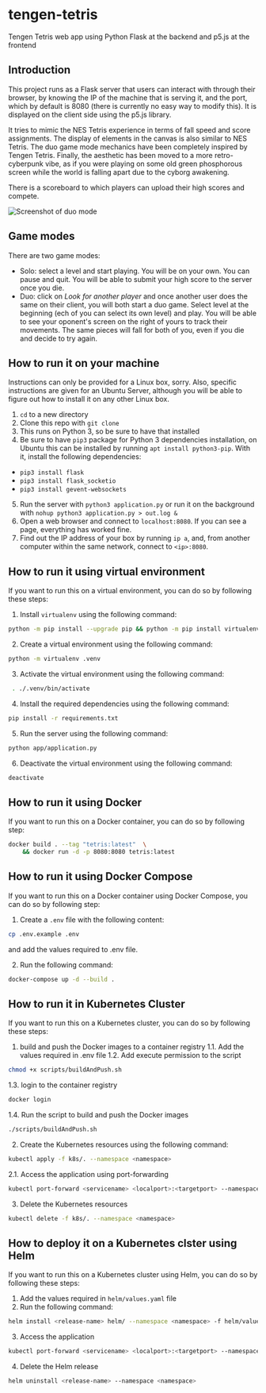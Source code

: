 # tengen-tetris
Tengen Tetris web app using Python Flask at the backend and p5.js at the frontend

## Introduction
This project runs as a Flask server that users can interact with through their browser, by knowing the IP of the machine that is serving it, and
the port, which by default is 8080 (there is currently no easy way to modify this). It is displayed on the client side using the p5.js library.

It tries to mimic the NES Tetris experience in terms of fall speed and score assignments. The display of elements in the canvas is also
similar to NES Tetris. The duo game mode mechanics have been completely inspired by Tengen Tetris. Finally, the aesthetic has been moved to a more retro-cyberpunk vibe, as if you were playing on some old green phosphorous screen
while the world is falling apart due to the cyborg awakening.

There is a scoreboard to which players can upload their high scores and compete.

![Screenshot of duo mode](https://github.com/aitorperezzz/tengen-tetris/blob/master/images/tengen_readme.png)

## Game modes
There are two game modes:
* Solo: select a level and start playing. You will be on your own. You can pause and quit.
You will be able to submit your high score to the server once you die.
* Duo: click on *Look for another player* and once another user does the same on their client, you will both start a duo game.
Select level at the beginning (ech of you can select its own level) and play. You will be able to see your oponent's screen on the right of yours to track
their movements. The same pieces will fall for both of you, even if you die and decide to try again.

## How to run it on your machine
Instructions can only be provided for a Linux box, sorry. Also, specific instructions are given for an Ubuntu Server, although you will be able to figure out
how to install it on any other Linux box.

1. `cd` to a new directory
2. Clone this repo with `git clone`
3. This runs on Python 3, so be sure to have that installed
4. Be sure to have `pip3` package for Python 3 dependencies installation, on Ubuntu this can be installed by running `apt install python3-pip`.
With it, install the following dependencies:
  * `pip3 install flask`
  * `pip3 install flask_socketio`
  * `pip3 install gevent-websockets`


5. Run the server with `python3 application.py` or run it on the background with `nohup python3 application.py > out.log &`
6. Open a web browser and connect to `localhost:8080`. If you can see a page, everything has worked fine.
7. Find out the IP address of your box by running `ip a`, and, from another computer within the same network, connect to `<ip>:8080`.

## How to run it using virtual environment
If you want to run this on a virtual environment, you can do so by following these steps:

1. Install `virtualenv` using the following command:

```bash
python -m pip install --upgrade pip && python -m pip install virtualenv
```
 
2. Create a virtual environment using the following command:

```bash
python -m virtualenv .venv
```

3. Activate the virtual environment using the following command:

```bash
 . ./.venv/bin/activate
```

4. Install the required dependencies using the following command:

```bash
pip install -r requirements.txt
```

5. Run the server using the following command:

```bash
python app/application.py
```

6. Deactivate the virtual environment using the following command:

```bash
deactivate
```

## How to run it using Docker
If you want to run this on a Docker container, you can do so by following step:

```bash
docker build . --tag "tetris:latest"  \
	&& docker run -d -p 8080:8080 tetris:latest
```

## How to run it using Docker Compose
If you want to run this on a Docker container using Docker Compose, you can do so by following step:

1. Create a `.env` file with the following content:

```bash
cp .env.example .env 
```
and add the values required to .env file.

2. Run the following command:

```bash
docker-compose up -d --build .
```

## How to run it in Kubernetes Cluster
If you want to run this on a Kubernetes cluster, you can do so by following these steps:

1. build and push the Docker images to a container registry
1.1. Add the values required in .env file
1.2. Add execute permission to the script

```bash
chmod +x scripts/buildAndPush.sh
```

1.3. login to the container registry

```bash
docker login 
```

1.4. Run the script to build and push the Docker images

```bash
./scripts/buildAndPush.sh
```

2. Create the Kubernetes resources using the following command:

```bash
kubectl apply -f k8s/. --namespace <namespace>
```

2.1. Access the application using port-forwarding

```bash
kubectl port-forward <servicename> <localport>:<targetport> --namespace <namespace>
``` 

3. Delete the Kubernetes resources

```bash
kubectl delete -f k8s/. --namespace <namespace>
```

## How to deploy it on a Kubernetes clster using Helm
If you want to run this on a Kubernetes cluster using Helm, you can do so by following these steps:

1. Add the values required in `helm/values.yaml` file
2. Run the following command:

```bash
helm install <release-name> helm/ --namespace <namespace> -f helm/values.yaml
```

3. Access the application

```bash
kubectl port-forward <servicename> <localport>:<targetport> --namespace <namespace>
```

4. Delete the Helm release

```bash
helm uninstall <release-name> --namespace <namespace>
```


